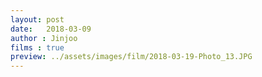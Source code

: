 ```yaml
---
layout: post
date:   2018-03-09
author : Jinjoo
films : true
preview: ../assets/images/film/2018-03-19-Photo_13.JPG
---
```

